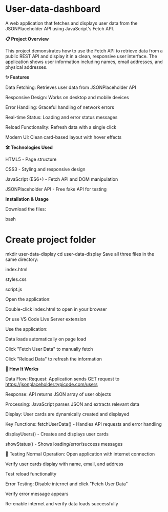 # User-data-dashboard
A web application that fetches and displays user data from the JSONPlaceholder API using JavaScript's Fetch API.

**📋 Project Overview**

This project demonstrates how to use the Fetch API to retrieve data from a public REST API and display it in a clean, responsive user interface. The application shows user information including names, email addresses, and physical addresses.

**✨ Features**

Data Fetching: Retrieves user data from JSONPlaceholder API

Responsive Design: Works on desktop and mobile devices

Error Handling: Graceful handling of network errors

Real-time Status: Loading and error status messages

Reload Functionality: Refresh data with a single click

Modern UI: Clean card-based layout with hover effects

**🛠️ Technologies Used**

HTML5 - Page structure

CSS3 - Styling and responsive design

JavaScript (ES6+) - Fetch API and DOM manipulation

JSONPlaceholder API - Free fake API for testing

**Installation & Usage**

Download the files:

bash
# Create project folder
mkdir user-data-display
cd user-data-display
Save all three files in the same directory:

index.html

styles.css

script.js

Open the application:

Double-click index.html to open in your browser

Or use VS Code Live Server extension

Use the application:

Data loads automatically on page load

Click "Fetch User Data" to manually fetch

Click "Reload Data" to refresh the information

**🎯 How It Works**

Data Flow:
Request: Application sends GET request to https://jsonplaceholder.typicode.com/users

Response: API returns JSON array of user objects

Processing: JavaScript parses JSON and extracts relevant data

Display: User cards are dynamically created and displayed

Key Functions:
fetchUserData() - Handles API requests and error handling

displayUsers() - Creates and displays user cards

showStatus() - Shows loading/error/success messages

🧪 Testing
Normal Operation:
Open application with internet connection

Verify user cards display with name, email, and address

Test reload functionality

Error Testing:
Disable internet and click "Fetch User Data"

Verify error message appears

Re-enable internet and verify data loads successfully
